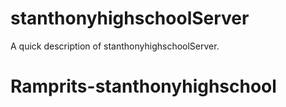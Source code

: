 # stanthonyhighschoolServer

A quick description of stanthonyhighschoolServer.
# Ramprits-stanthonyhighschool
